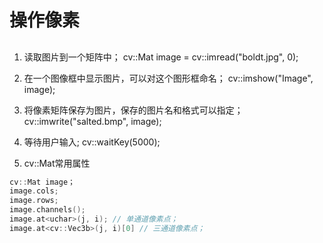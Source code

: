 # 操作像素

## 

1. 读取图片到一个矩阵中；
cv::Mat image = cv::imread("boldt.jpg", 0);

1. 在一个图像框中显示图片，可以对这个图形框命名；
cv::imshow("Image", image);

3. 将像素矩阵保存为图片，保存的图片名和格式可以指定；
cv::imwrite("salted.bmp", image);

4. 等待用户输入;
cv::waitKey(5000);

5. cv::Mat常用属性
```cpp
cv::Mat image；
image.cols;
image.rows;
image.channels();
image.at<uchar>(j, i); // 单通道像素点；
image.at<cv::Vec3b>(j, i)[0] // 三通道像素点；


```
